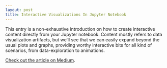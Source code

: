 ```yaml
---
layout: post
title: Interactive Visualizations In Jupyter Notebook
---
```


This entry is a non-exhaustive introduction on how to create interactive content directly from your Jupyter notebook. Content mostly refers to data visualization artifacts, but we’ll see that we can easily expand beyond the usual plots and graphs, providing worthy interactive bits for all kind of scenarios, from data-exploration to animations.

[Check out the article on Medium](https://medium.com/towards-data-science/interactive-visualizations-in-jupyter-notebook-3be02ab2b8cd).